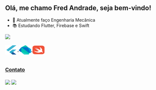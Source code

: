 ## Olá, me chamo Fred Andrade, seja bem-vindo!

- 🔭 Atualmente faço Engenharia Mecânica
- 📚 Estudando Flutter, Firebase e Swift

<div>
  <a href="https://github.com/FredAndrade">
  <img height="180em" src="https://github-readme-stats.vercel.app/api/top-langs/?username=FredAndrade&layout=compact&langs_count=7&theme=dark"/>
</div>

<div style="display: inline_block"><br>
  <img align="center" alt="Fred-Flutter" height="30" width="40" src="https://raw.githubusercontent.com/devicons/devicon/master/icons/flutter/flutter-original.svg">
  <img align="center" alt="Fred-Dart" height="30" width="40" src="https://raw.githubusercontent.com/devicons/devicon/master/icons/dart/dart-original.svg">
  <img align="center" alt="Fred-Swift" height="30" width="40" src="https://raw.githubusercontent.com/devicons/devicon/master/icons/swift/swift-original.svg">
</div>

#

<div display="inline block">
  <h3>Contato<h3/>
  <a href = "mailto:freedandrade@gmail.com"><img src="https://img.shields.io/badge/Gmail-D14836?style=for-the-badge&logo=gmail&logoColor=white" 
  target="_blank"></a>
  <a href="https://www.linkedin.com/in/freedandrade" target="_blank"><img src="https://img.shields.io/badge/-LinkedIn-%23333?style=for-the-badge&logo=LinkedIn&logoColor=white" target="_blank"></a> 

 
</div>
